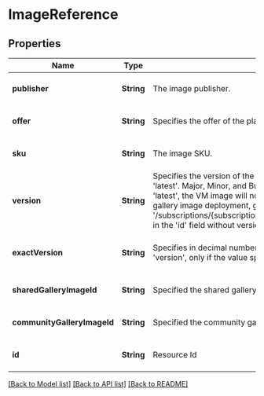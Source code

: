 # ImageReference


## Properties
Name | Type | Description | Notes
------------ | ------------- | ------------- | -------------
**publisher** | **String** | The image publisher. | [optional] [default to nothing]
**offer** | **String** | Specifies the offer of the platform image or marketplace image used to create the virtual machine. | [optional] [default to nothing]
**sku** | **String** | The image SKU. | [optional] [default to nothing]
**version** | **String** | Specifies the version of the platform image or marketplace image used to create the virtual machine. The allowed formats are Major.Minor.Build or &#39;latest&#39;. Major, Minor, and Build are decimal numbers. Specify &#39;latest&#39; to use the latest version of an image available at deploy time. Even if you use &#39;latest&#39;, the VM image will not automatically update after deploy time even if a new version becomes available. Please do not use field &#39;version&#39; for gallery image deployment, gallery image should always use &#39;id&#39; field for deployment, to use &#39;latest&#39; version of gallery image, just set &#39;/subscriptions/{subscriptionId}/resourceGroups/{resourceGroupName}/providers/Microsoft.Compute/galleries/{galleryName}/images/{imageName}&#39; in the &#39;id&#39; field without version input. | [optional] [default to nothing]
**exactVersion** | **String** | Specifies in decimal numbers, the version of platform image or marketplace image used to create the virtual machine. This readonly field differs from &#39;version&#39;, only if the value specified in &#39;version&#39; field is &#39;latest&#39;. | [optional] [readonly] [default to nothing]
**sharedGalleryImageId** | **String** | Specified the shared gallery image unique id for vm deployment. This can be fetched from shared gallery image GET call. | [optional] [default to nothing]
**communityGalleryImageId** | **String** | Specified the community gallery image unique id for vm deployment. This can be fetched from community gallery image GET call. | [optional] [default to nothing]
**id** | **String** | Resource Id | [optional] [default to nothing]


[[Back to Model list]](../README.md#models) [[Back to API list]](../README.md#api-endpoints) [[Back to README]](../README.md)


